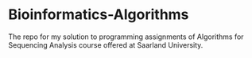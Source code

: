 # Bioinformatics-Algorithms
The repo for my solution to programming assignments of Algorithms for Sequencing Analysis course offered at Saarland University.
